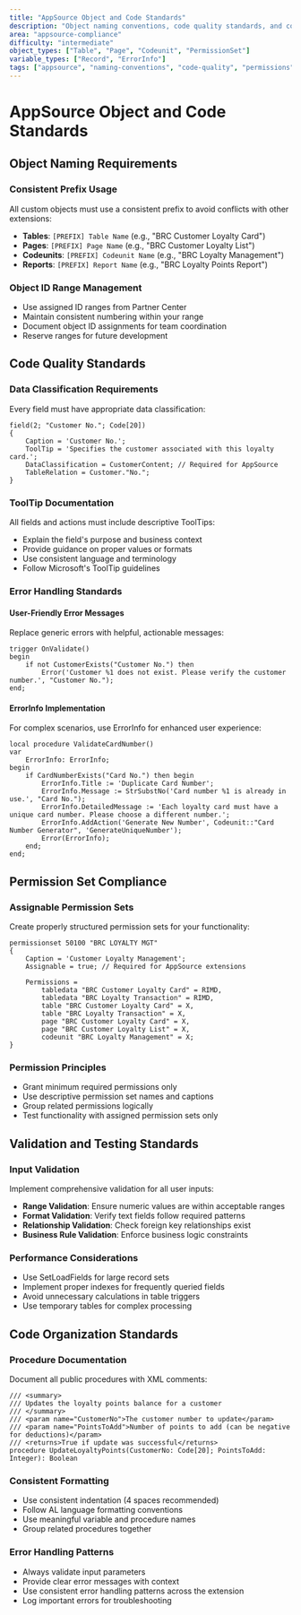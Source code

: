 ```yaml
---
title: "AppSource Object and Code Standards"
description: "Object naming conventions, code quality standards, and compliance requirements for AppSource publishing"
area: "appsource-compliance"
difficulty: "intermediate"
object_types: ["Table", "Page", "Codeunit", "PermissionSet"]
variable_types: ["Record", "ErrorInfo"]
tags: ["appsource", "naming-conventions", "code-quality", "permissions", "compliance"]
---
```


# AppSource Object and Code Standards

## Object Naming Requirements

### Consistent Prefix Usage
All custom objects must use a consistent prefix to avoid conflicts with other extensions:

- **Tables**: `[PREFIX] Table Name` (e.g., "BRC Customer Loyalty Card")
- **Pages**: `[PREFIX] Page Name` (e.g., "BRC Customer Loyalty List")
- **Codeunits**: `[PREFIX] Codeunit Name` (e.g., "BRC Loyalty Management")
- **Reports**: `[PREFIX] Report Name` (e.g., "BRC Loyalty Points Report")

### Object ID Range Management
- Use assigned ID ranges from Partner Center
- Maintain consistent numbering within your range
- Document object ID assignments for team coordination
- Reserve ranges for future development

## Code Quality Standards

### Data Classification Requirements
Every field must have appropriate data classification:

```al
field(2; "Customer No."; Code[20])
{
    Caption = 'Customer No.';
    ToolTip = 'Specifies the customer associated with this loyalty card.';
    DataClassification = CustomerContent; // Required for AppSource
    TableRelation = Customer."No.";
}
```

### ToolTip Documentation
All fields and actions must include descriptive ToolTips:
- Explain the field's purpose and business context
- Provide guidance on proper values or formats
- Use consistent language and terminology
- Follow Microsoft's ToolTip guidelines

### Error Handling Standards

#### User-Friendly Error Messages
Replace generic errors with helpful, actionable messages:

```al
trigger OnValidate()
begin
    if not CustomerExists("Customer No.") then
        Error('Customer %1 does not exist. Please verify the customer number.', "Customer No.");
end;
```

#### ErrorInfo Implementation
For complex scenarios, use ErrorInfo for enhanced user experience:

```al
local procedure ValidateCardNumber()
var
    ErrorInfo: ErrorInfo;
begin
    if CardNumberExists("Card No.") then begin
        ErrorInfo.Title := 'Duplicate Card Number';
        ErrorInfo.Message := StrSubstNo('Card number %1 is already in use.', "Card No.");
        ErrorInfo.DetailedMessage := 'Each loyalty card must have a unique card number. Please choose a different number.';
        ErrorInfo.AddAction('Generate New Number', Codeunit::"Card Number Generator", 'GenerateUniqueNumber');
        Error(ErrorInfo);
    end;
end;
```

## Permission Set Compliance

### Assignable Permission Sets
Create properly structured permission sets for your functionality:

```al
permissionset 50100 "BRC LOYALTY MGT"
{
    Caption = 'Customer Loyalty Management';
    Assignable = true; // Required for AppSource extensions
    
    Permissions = 
        tabledata "BRC Customer Loyalty Card" = RIMD,
        tabledata "BRC Loyalty Transaction" = RIMD,
        table "BRC Customer Loyalty Card" = X,
        table "BRC Loyalty Transaction" = X,
        page "BRC Customer Loyalty Card" = X,
        page "BRC Customer Loyalty List" = X,
        codeunit "BRC Loyalty Management" = X;
}
```

### Permission Principles
- Grant minimum required permissions only
- Use descriptive permission set names and captions
- Group related permissions logically
- Test functionality with assigned permission sets only

## Validation and Testing Standards

### Input Validation
Implement comprehensive validation for all user inputs:

- **Range Validation**: Ensure numeric values are within acceptable ranges
- **Format Validation**: Verify text fields follow required patterns
- **Relationship Validation**: Check foreign key relationships exist
- **Business Rule Validation**: Enforce business logic constraints

### Performance Considerations
- Use SetLoadFields for large record sets
- Implement proper indexes for frequently queried fields
- Avoid unnecessary calculations in table triggers
- Use temporary tables for complex processing

## Code Organization Standards

### Procedure Documentation
Document all public procedures with XML comments:

```al
/// <summary>
/// Updates the loyalty points balance for a customer
/// </summary>
/// <param name="CustomerNo">The customer number to update</param>
/// <param name="PointsToAdd">Number of points to add (can be negative for deductions)</param>
/// <returns>True if update was successful</returns>
procedure UpdateLoyaltyPoints(CustomerNo: Code[20]; PointsToAdd: Integer): Boolean
```

### Consistent Formatting
- Use consistent indentation (4 spaces recommended)
- Follow AL language formatting conventions
- Use meaningful variable and procedure names
- Group related procedures together

### Error Handling Patterns
- Always validate input parameters
- Provide clear error messages with context
- Use consistent error handling patterns across the extension
- Log important errors for troubleshooting
